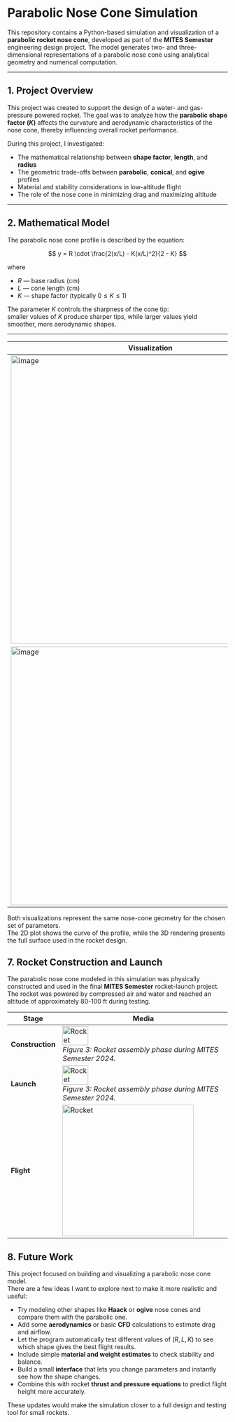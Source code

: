 # Parabolic Nose Cone Simulation

This repository contains a Python-based simulation and visualization of a **parabolic rocket nose cone**, developed as part of the **MITES Semester** engineering design project. The model generates two- and three-dimensional representations of a parabolic nose cone using analytical geometry and numerical computation.

---

## 1. Project Overview

This project was created to support the design of a water- and gas-pressure powered rocket. The goal was to analyze how the **parabolic shape factor ($K$)** affects the curvature and aerodynamic characteristics of the nose cone, thereby influencing overall rocket performance.

During this project, I investigated:
- The mathematical relationship between **shape factor**, **length**, and **radius**
- The geometric trade-offs between **parabolic**, **conical**, and **ogive** profiles
- Material and stability considerations in low-altitude flight
- The role of the nose cone in minimizing drag and maximizing altitude

---

## 2. Mathematical Model

The parabolic nose cone profile is described by the equation:

$$
y = R \cdot \frac{2(x/L) - K(x/L)^2}{2 - K}
$$

where  
- $R$ — base radius (cm)  
- $L$ — cone length (cm)  
- $K$ — shape factor (typically $0 \leq K \leq 1$)

The parameter $K$ controls the sharpness of the cone tip:  
smaller values of $K$ produce sharper tips, while larger values yield smoother, more aerodynamic shapes.

---

| Visualization | Description |
|----------------|-------------|
| <img width="638" height="659" alt="image" src="https://github.com/user-attachments/assets/03dcb96d-fd0f-4886-af08-8359acd3a9c5" /> |  *Figure 1:* 2D profile of the parabolic nose cone calculated from the analytical equation. |
| <img width="567" height="590" alt="image" src="https://github.com/user-attachments/assets/5fb97784-e368-4313-8c72-f347c0dfd0ff" /> | *Figure 2:* 3D surface of revolution of the nose cone generated using `mpl_toolkits.mplot3d`. |

Both visualizations represent the same nose-cone geometry for the chosen set of parameters.  
The 2D plot shows the curve of the profile, while the 3D rendering presents the full surface used in the rocket design.

## 7. Rocket Construction and Launch

The parabolic nose cone modeled in this simulation was physically constructed and used in the final **MITES Semester** rocket-launch project.  
The rocket was powered by compressed air and water and reached an altitude of approximately 80-100 ft during testing.

| Stage | Media |
|--------|--------|
|**Construction** | <img src="https://github.com/user-attachments/assets/b717925a-a452-4a2b-8838-8f0e7cc7d1e9" alt="Rocket" style="width:40%; height:auto;"><br><em>Figure 3: Rocket assembly phase during MITES Semester 2024.</em> |
| **Launch** | <img src="https://github.com/user-attachments/assets/042970fa-53e8-4bd0-b50c-35cb8a548aa3" alt="Rocket" style="width:40%; height:auto;"><br><em>Figure 3: Rocket assembly phase during MITES Semester 2024.</em> |
| **Flight** | <img src="https://github.com/user-attachments/assets/8fb0f89f-98f8-4992-879d-ee99f395e6d8" alt="Rocket" width="300"/> |

## 8. Future Work

This project focused on building and visualizing a parabolic nose cone model.  
There are a few ideas I want to explore next to make it more realistic and useful:

- Try modeling other shapes like **Haack** or **ogive** nose cones and compare them with the parabolic one.  
- Add some **aerodynamics** or basic **CFD** calculations to estimate drag and airflow.  
- Let the program automatically test different values of $(R, L, K)$ to see which shape gives the best flight results.  
- Include simple **material and weight estimates** to check stability and balance.  
- Build a small **interface** that lets you change parameters and instantly see how the shape changes.  
- Combine this with rocket **thrust and pressure equations** to predict flight height more accurately.

These updates would make the simulation closer to a full design and testing tool for small rockets.






